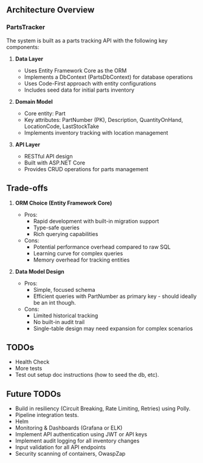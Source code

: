 ## Architecture Overview

### PartsTracker

The system is built as a parts tracking API with the following key components:

1. **Data Layer**
   - Uses Entity Framework Core as the ORM
   - Implements a DbContext (PartsDbContext) for database operations
   - Uses Code-First approach with entity configurations
   - Includes seed data for initial parts inventory

2. **Domain Model**
   - Core entity: Part
   - Key attributes: PartNumber (PK), Description, QuantityOnHand, LocationCode, LastStockTake
   - Implements inventory tracking with location management

3. **API Layer**
   - RESTful API design
   - Built with ASP.NET Core
   - Provides CRUD operations for parts management

## Trade-offs

1. **ORM Choice (Entity Framework Core)**
   - Pros:
     - Rapid development with built-in migration support
     - Type-safe queries
     - Rich querying capabilities
   - Cons:
     - Potential performance overhead compared to raw SQL
     - Learning curve for complex queries
     - Memory overhead for tracking entities

2. **Data Model Design**
   - Pros:
     - Simple, focused schema
     - Efficient queries with PartNumber as primary key - should ideally be an int though.
   - Cons:
     - Limited historical tracking
     - No built-in audit trail
     - Single-table design may need expansion for complex scenarios

## TODOs
   - Health Check
   - More tests
   - Test out setup doc instructions (how to seed the db, etc).

## Future TODOs
   - Build in resiliency (Circuit Breaking, Rate Limiting, Retries) using Polly.
   - Pipeline integration tests.
   - Helm
   - Monitoring & Dashboards (Grafana or ELK)
   - Implement API authentication using JWT or API keys
   - Implement audit logging for all inventory changes
   - Input validation for all API endpoints
   - Security scanning of containers, OwaspZap
